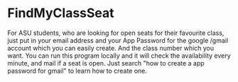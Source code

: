 # FindMyClassSeat
For ASU students, who are looking for open seats for their favourite class, just put in your email address and your App Password for the google /gmail account which you can easily create. And the class number which you want. You can run this program locally and it will check the availability every minute, and mail if a seat is open.
Just search "how to create a app password for gmail" to learn how to create one.
